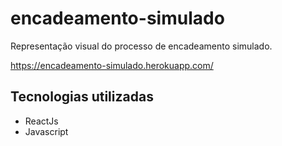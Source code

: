 # encadeamento-simulado
Representação visual do processo de encadeamento simulado.

https://encadeamento-simulado.herokuapp.com/


## Tecnologias utilizadas ##
- ReactJs
- Javascript
